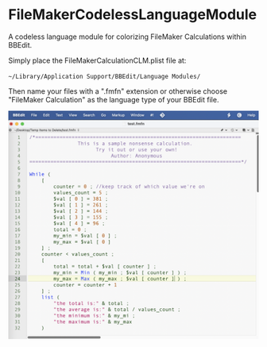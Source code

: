 # FileMakerCodelessLanguageModule
A codeless language module for colorizing FileMaker Calculations within BBEdit.

Simply place the FileMakerCalculationCLM.plist file at:

`~/Library/Application Support/BBEdit/Language Modules/`

Then name your files with a ".fmfn" extension or otherwise choose "FileMaker Calculation" as the language type of your BBEdit file.

![Image of a colorized FileMaker calculation expression within BBEdit](/images/filemaker_in_bbedit.png)




